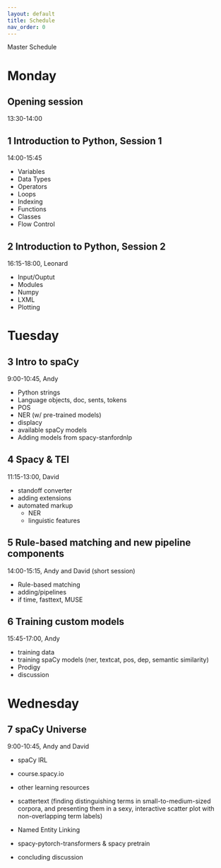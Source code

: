 ```yaml
---
layout: default
title: Schedule
nav_order: 0
---
```


Master Schedule

# Monday

## Opening session
13:30-14:00

## 1 Introduction to Python, Session 1
14:00-15:45 
- Variables
- Data Types
- Operators
- Loops
- Indexing
- Functions
- Classes
- Flow Control

## 2 Introduction to Python, Session 2
16:15-18:00, Leonard
- Input/Ouptut
- Modules
- Numpy
- LXML
- Plotting

# Tuesday 

## 3 Intro to spaCy
9:00-10:45, Andy
- Python strings
- Language objects, doc, sents, tokens
- POS
- NER (w/ pre-trained models)
- displacy
- available spaCy models 
- Adding models from spacy-stanfordnlp

## 4 Spacy & TEI
11:15-13:00, David
- standoff converter
- adding extensions
- automated markup
   - NER
   - linguistic features

## 5 Rule-based matching and new pipeline components
14:00-15:15, Andy and David (short session)
- Rule-based matching 
- adding/pipelines
- if time, fasttext, MUSE

## 6 Training custom models
15:45-17:00, Andy
- training data 
- training spaCy models (ner, textcat, pos, dep, semantic similarity)
- Prodigy
- discussion

# Wednesday
## 7 spaCy Universe
9:00-10:45, Andy and David
- spaCy IRL
- course.spacy.io 
- other learning resources 
- scattertext (finding distinguishing terms in small-to-medium-sized corpora, and presenting them in a sexy, interactive scatter plot with non-overlapping term labels)
- Named Entity Linking
- spacy-pytorch-transformers & spacy pretrain

- concluding discussion
